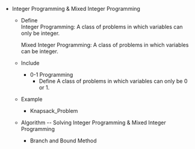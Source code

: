 * Integer Programming & Mixed Integer Programming
  - Define  
    Integer Programming: A class of problems in which variables can only be integer.

    Mixed Integer Programming: A class of problems in which variables can be integer.
        
  - Include
    * 0-1 Programming
      - Define
        A class of problems in which variables can only be 0 or 1.

  - Example
    * Knapsack_Problem

  - Algorithm -- Solving Integer Programming & Mixed Integer Programming
    - Branch and Bound Method
